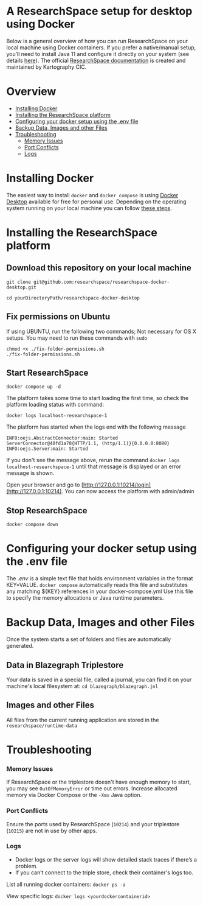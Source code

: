 # A ResearchSpace setup for desktop using Docker

Below is a general overview of how you can run ResearchSpace on your local machine using Docker containers. If you prefer a native/manual setup, you’ll need to install Java 11 and configure it directly on your system (see details [here](https://documentation.researchspace.org/resource/rsp:Documentation_Download)). The official [ResearchSpace documentation](http://documentation.researchspace.org) is created and maintained by Kartography CIC. 


# Overview

<!--ts-->

- [Installing Docker](#installing)
- [Installing the ResearchSpace platform](#installing-the-researchspace-platform)
- [Configuring your docker setup using the .env file](#configuring-your-docker-setup-using-the-env-file)
- [Backup Data, Images and other Files](#backup-data-images-and-other-files)
- [Troubleshooting](#troubleshooting)   
    * [Memory Issues](#memory-issues)
    * [Port Conflicts](#port-conflicts)  
    * [Logs](#logs)
<!--te-->

# Installing Docker

The easiest way to install ```docker``` and ```docker compose``` is using [Docker Desktop](https://www.docker.com/products/docker-desktop/) available for free for personal use.
Depending on the operating system running on your local machine you can follow [these steps](docker_installations.md).


# Installing the ResearchSpace platform

## Download this repository on your local machine
```git clone git@github.com:researchspace/researchspace-docker-desktop.git```

```cd yourDirectoryPath/researchspace-docker-desktop```

## Fix permissions on Ubuntu
If using UBUNTU, run the following two commands; Not necessary for OS X setups. You may need to run these commands with ```sudo```
```
chmod +x ./fix-folder-permissions.sh
./fix-folder-permissions.sh
```

## Start ResearchSpace 

```docker compose up -d```

The platform takes some time to start loading the first time, so check the platform loading status with command:

```docker logs localhost-researchspace-1```

The platform has started when the logs end with the following message

```INFO:oejs.AbstractConnector:main: Started ServerConnector@40fd1a78{HTTP/1.1, (http/1.1)}{0.0.0.0:8080}```
```INFO:oejs.Server:main: Started```

If you don't see the message above, rerun the command ```docker logs localhost-researchspace-1``` until that message is displayed or an error message is shown.

Open your browser and go to [http://127.0.0.1:10214/login](http://127.0.0.1:10214). You can now access the platform with admin/admin

## Stop ResearchSpace

```docker compose down```


# Configuring your docker setup using the .env file

The *.env* is a simple text file that holds environment variables in the format KEY=VALUE. ```docker compose``` automatically reads this file and substitutes any matching ${KEY} references in your docker-compose.yml
Use this file to specify the memory allocations or Java runtime parameters.

# Backup Data, Images and other Files

Once the system starts a set of folders and files are automatically generated. 

## Data in Blazegraph Triplestore
Your data is saved in a special file, called a journal, you can find it on your machine's local filesystem at:
```cd blazegraph/blazegraph.jnl```

## Images and other Files 
All files from the current running application are stored in the  ```researchspace/runtime-data```

# Troubleshooting

### Memory Issues
If ResearchSpace or the triplestore doesn't have enough memory to start, you may see `OutOfMemoryError` or time out errors. Increase allocated memory via Docker Compose or the `-Xmx` Java option.

### Port Conflicts  
Ensure the ports used by ResearchSpace (`10214`) and your triplestore (`10215`) are not in use by other apps.

### Logs
- Docker logs or the server logs will show detailed stack traces if there’s a problem.  
- If you can’t connect to the triple store, check their container's logs too.

List all running docker containers:
```docker ps -a```

View specific logs:
```docker logs <yourdockercontainerid>```
